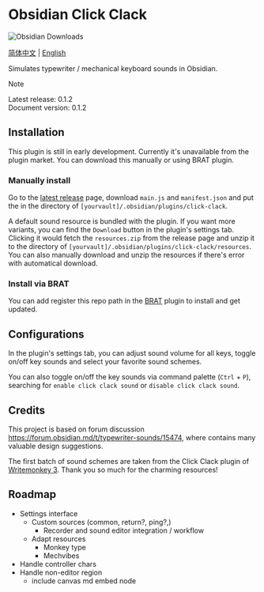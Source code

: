 # Obsidian Click Clack

![Obsidian Downloads](https://img.shields.io/badge/dynamic/json?logo=obsidian&color=%23483699&label=downloads&query=%24%5B%22click-clack%22%5D.downloads&url=https%3A%2F%2Fraw.githubusercontent.com%2Fobsidianmd%2Fobsidian-releases%2Fmaster%2Fcommunity-plugin-stats.json)

[简体中文](README-ZH.md) | [English](README.md)

Simulates typewriter / mechanical keyboard sounds in Obsidian.

> [!Note]
> Latest release: 0.1.2  
> Document version: 0.1.2  

## Installation

This plugin is still in early development. Currently it's unavailable from the plugin market. You can download this manually or using BRAT plugin.

### Manually install

Go to the [latest release](https://github.com/Acylation/obsidian-click-clack/releases/latest) page, download `main.js` and `manifest.json` and put the in the directory of `[yourvault]/.obsidian/plugins/click-clack`.

A default sound resource is bundled with the plugin. If you want more variants, you can find the `Download` button in the plugin's settings tab. Clicking it would fetch the `resources.zip` from the release page and unzip it to the directory of `[yourvault]/.obsidian/plugins/click-clack/resources`. You can also manually download and unzip the resources if there's error with automatical download.

### Install via BRAT

You can add register this repo path in the [BRAT](https://github.com/TfTHacker/obsidian42-brat) plugin to install and get updated.

## Configurations

In the plugin's settings tab, you can adjust sound volume for all keys, toggle on/off key sounds and select your favorite sound schemes.

You can also toggle on/off the key sounds via command palette (`Ctrl` + `P`), searching for `enable click clack sound` or `disable click clack sound`.

## Credits

This project is based on forum discussion <https://forum.obsidian.md/t/typewriter-sounds/15474>, where contains many valuable design suggestions.

The first batch of sound schemes are taken from the Click Clack plugin of [Writemonkey 3](https://writemonkey.com/wm3/index.php). Thank you so much for the charming resources!

## Roadmap

- Settings interface
  - Custom sources (common, return?, ping?,)
    - Recorder and sound editor integration / workflow
  - Adapt resources
    - Monkey type
    - Mechvibes
- Handle controller chars
- Handle non-editor region
  - include canvas md embed node
